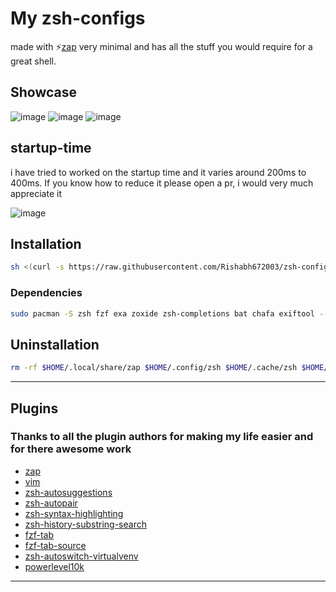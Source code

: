 # My zsh-configs

made with ⚡[zap](https://github.com/zap-zsh-zap) very minimal and has all the stuff you would require for a great shell.

## Showcase

![image](https://user-images.githubusercontent.com/53911515/201460548-1957f0e5-bede-4f97-b72b-6ddd64c287cb.png)
![image](https://user-images.githubusercontent.com/53911515/201460573-e4bbc0ce-566b-4225-abd7-9aad08ebd266.png)
![image](https://user-images.githubusercontent.com/53911515/202460011-d781dcf9-5fb9-4ddc-b2ec-733d2cddc5e0.png)

## startup-time

i have tried to worked on the startup time and it varies around 200ms to 400ms. If you know how to reduce it please open a pr, i would very much appreciate it

![image](https://user-images.githubusercontent.com/53911515/202460120-4e80a636-6e1e-45ac-a094-7d6deb910ccc.png)

## Installation

```bash
sh <(curl -s https://raw.githubusercontent.com/Rishabh672003/zsh-configs/main/install.sh)
```

### Dependencies

```bash
sudo pacman -S zsh fzf exa zoxide zsh-completions bat chafa exiftool --needed --noconfirm
```

## Uninstallation

```bash
rm -rf $HOME/.local/share/zap $HOME/.config/zsh $HOME/.cache/zsh $HOME/.cache/p10k-*
```

---

## Plugins

### Thanks to all the plugin authors for making my life easier and for there awesome work

- [zap](https://github.com/zap-zsh/zap)
- [vim](https://github.com/zap-zsh/vim)
- [zsh-autosuggestions](https://github.com/zsh-users/zsh-autosuggestions)
- [zsh-autopair](https://github.com/hlissner/zsh-autopair)
- [zsh-syntax-highlighting](https://github.com/zsh-users/zsh-syntax-highlighting)
- [zsh-history-substring-search](https://github.com/zsh-users/zsh-history-substring-search)
- [fzf-tab](https://github.com/Aloxaf/fzf-tab)
- [fzf-tab-source](https://github.com/Freed-Wu/fzf-tab-source)
- [zsh-autoswitch-virtualvenv](https://github.com/Rishabh672003/zsh-autoswitch-virtualenv)
- [powerlevel10k](https://github.com/romkatv/powerlevel10k)

---
